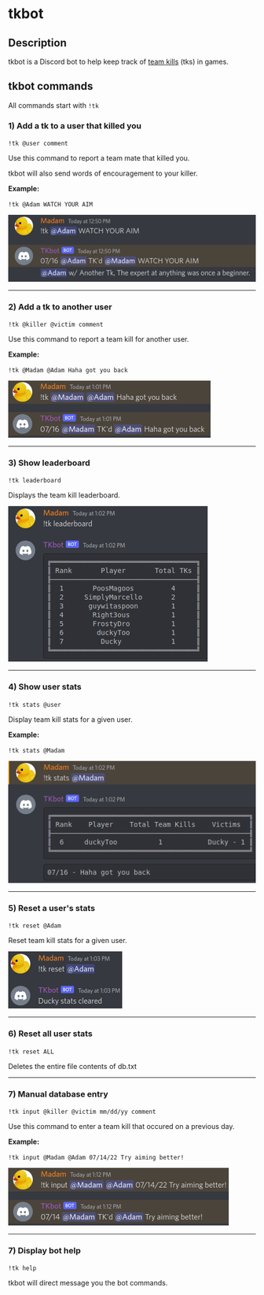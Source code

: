 # tkbot

## Description
tkbot is a Discord bot to help keep track of [team kills](https://www.urbandictionary.com/define.php?term=team-kill) (tks) in games. 

## tkbot commands
All commands start with `!tk` 

### 1) Add a tk to a user that killed you
`!tk @user comment`

Use this command to report a team mate that killed you.

tkbot will also send words of encouragement to your killer. 

**Example:**

`!tk @Adam WATCH YOUR AIM`

![](/pics/add_tk.png)


---

### 2) Add a tk to another user
`!tk @killer @victim comment`

Use this command to report a team kill for another user.

**Example:**

`!tk @Madam @Adam Haha got you back`

![](/pics/add_tk_to_another.png)

---

### 3) Show leaderboard
`!tk leaderboard`

Displays the team kill leaderboard.

![](/pics/leaderboard.png)

---

### 4) Show user stats
`!tk stats @user`

Display team kill stats for a given user.

**Example:**

`!tk stats @Madam`

![](/pics/user_stats.png)

---

### 5) Reset a user's stats
`!tk reset @Adam`

Reset team kill stats for a given user.

![](/pics/stats_cleared.png)

---

### 6) Reset all user stats
`!tk reset ALL`

Deletes the entire file contents of db.txt

---

### 7) Manual database entry
`!tk input @killer @victim mm/dd/yy comment`

Use this command to enter a team kill that occured on a previous day. 

**Example:**

`!tk input @Madam @Adam 07/14/22 Try aiming better!`

![](/pics/manual_entry.png)

---

### 7) Display bot help
`!tk help`

tkbot will direct message you the bot commands.

